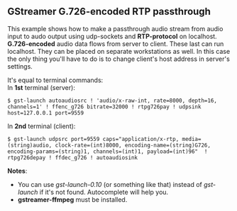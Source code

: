 GStreamer G.726-encoded RTP passthrough
---------------------------------------

This example shows how to make a passthrough audio stream from audio input to
audo output using udp-sockets and **RTP-protocol** on localhost.
**G.726-encoded** audio data flows from server to client. These last can run
localhost. They can be placed on separate workstations as well. In this case the
only thing you'll have to do is to change client's host address in server's
settings.

It's equal to terminal commands:<br>
In **1st** terminal (server):

    $ gst-launch autoaudiosrc ! 'audio/x-raw-int, rate=8000, depth=16, channels=1' ! ffenc_g726 bitrate=32000 ! rtpg726pay ! udpsink host=127.0.0.1 port=9559

In **2nd** terminal (client):

    $ gst-launch udpsrc port=9559 caps="application/x-rtp, media=(string)audio, clock-rate=(int)8000, encoding-name=(string)G726, encoding-params=(string)1, channels=(int)1, payload=(int)96"  ! rtpg726depay ! ffdec_g726 ! autoaudiosink

**Notes**:<br>

- You can use *gst-launch-0.10* (or something like that) instead of *gst-launch*
if it's not found. Autocomplete will help you.<br>
- **gstreamer-ffmpeg** must be installed.
